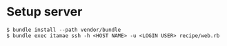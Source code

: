 # Setup server

```
$ bundle install --path vendor/bundle
$ bundle exec itamae ssh -h <HOST NAME> -u <LOGIN USER> recipe/web.rb
```
